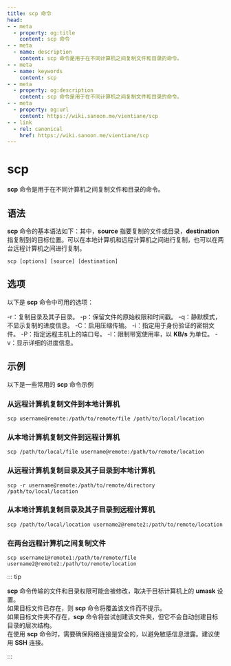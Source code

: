 ```yaml
---
title: scp 命令
head:
- - meta
  - property: og:title
    content: scp 命令
- - meta
  - name: description
    content: scp 命令是用于在不同计算机之间复制文件和目录的命令。
- - meta
  - name: keywords
    content: scp
- - meta
  - property: og:description
    content: scp 命令是用于在不同计算机之间复制文件和目录的命令。
- - meta
  - property: og:url
    content: https://wiki.sanoon.me/vientiane/scp
- - link
  - rel: canonical
    href: https://wiki.sanoon.me/vientiane/scp
---
```


# scp
**scp** 命令是用于在不同计算机之间复制文件和目录的命令。

## 语法
**scp** 命令的基本语法如下：其中，**source** 指要复制的文件或目录，**destination** 指复制到的目标位置。可以在本地计算机和远程计算机之间进行复制，也可以在两台远程计算机之间进行复制。

```shell
scp [options] [source] [destination]
```

## 选项
以下是 **scp** 命令中可用的选项：

-r：复制目录及其子目录。
-p：保留文件的原始权限和时间戳。
-q：静默模式，不显示复制的进度信息。
-C：启用压缩传输。
-i：指定用于身份验证的密钥文件。
-P：指定远程主机上的端口号。
-l：限制带宽使用率，以 **KB/s** 为单位。
-v：显示详细的进度信息。

## 示例
以下是一些常用的 **scp** 命令示例

### 从远程计算机复制文件到本地计算机
```shell
scp username@remote:/path/to/remote/file /path/to/local/location
```

### 从本地计算机复制文件到远程计算机
```shell
scp /path/to/local/file username@remote:/path/to/remote/location
```

### 从远程计算机复制目录及其子目录到本地计算机
```shell
scp -r username@remote:/path/to/remote/directory /path/to/local/location
```

### 从本地计算机复制目录及其子目录到远程计算机
```shell
scp /path/to/local/location username2@remote2:/path/to/remote/location
```

### 在两台远程计算机之间复制文件
```shell
scp username1@remote1:/path/to/remote/file username2@remote2:/path/to/remote/location
```
    
::: tip

**scp** 命令传输的文件和目录权限可能会被修改，取决于目标计算机上的 **umask** 设置。     
如果目标文件已存在，则 **scp** 命令将覆盖该文件而不提示。     
如果目标文件夹不存在，**scp** 命令将尝试创建该文件夹，但它不会自动创建目标目录的层次结构。     
在使用 **scp** 命令时，需要确保网络连接是安全的，以避免敏感信息泄露。建议使用 **SSH** 连接。     

:::    
    

